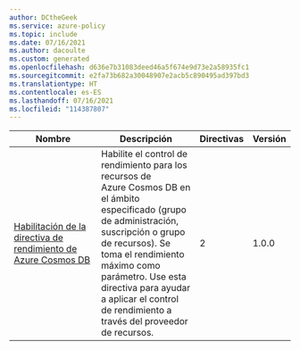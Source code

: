 ```yaml
---
author: DCtheGeek
ms.service: azure-policy
ms.topic: include
ms.date: 07/16/2021
ms.author: dacoulte
ms.custom: generated
ms.openlocfilehash: d636e7b31083deed46a5f674e9d73e2a58935fc1
ms.sourcegitcommit: e2fa73b682a30048907e2acb5c890495ad397bd3
ms.translationtype: HT
ms.contentlocale: es-ES
ms.lasthandoff: 07/16/2021
ms.locfileid: "114387807"
---
```

|Nombre |Descripción |Directivas |Versión |
|---|---|---|---|
|[Habilitación de la directiva de rendimiento de Azure Cosmos DB](https://github.com/Azure/azure-policy/blob/master/built-in-policies/policySetDefinitions/Cosmos%20DB/Cosmos_Throughput.json) |Habilite el control de rendimiento para los recursos de Azure Cosmos DB en el ámbito especificado (grupo de administración, suscripción o grupo de recursos). Se toma el rendimiento máximo como parámetro. Use esta directiva para ayudar a aplicar el control de rendimiento a través del proveedor de recursos. |2 |1.0.0 |
